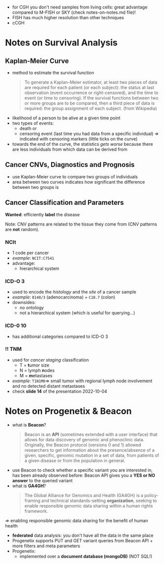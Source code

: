 * for CGH you don't need samples from living cells: great advantage compared to M-FISH or SKY (check notes-on-notes.md file)!
* FISH has much higher resolution than other techniques
* cCGH 

# Notes on Survival Analysis
## Kaplan-Meier Curve
* method to estimate the survival function
  >To generate a Kaplan–Meier estimator, at least two pieces of data are required for each patient (or each subject): the status at   last observation (event occurrence or right-censored), and the time to event (or time to censoring). If the survival functions between two or more groups are to be compared, then a third piece of data is required: the group assignment of each subject. (from Wikipedia) 
* likelihood of a person to be alive at a given time point 
* two types of events: 
  * death or 
  * censoring event (last time you had data from a specific individual) $\Rightarrow$ indicated with censoring markers (little ticks on the curve)
* towards the end of the curve, the statistics *gets worse* because there are less individuals from which data can be derived from

## Cancer CNVs, Diagnostics and Prognosis
* use Kaplan-Meier curve to compare two groups of individuals
* area between two curves indicates how significant the difference between two groups is

## Cancer Classification and Parameters
**Wanted**: efficiently **label** the disease

Note: CNV patterns are related to the tissue they come from (CNV patterns are **not** random).

### NCIt
* 1 code per cancer
* *example*: `NCIT:C7541`
* advantage:
  * hierarchical system  
### ICD-O 3
* used to encode the *histology* and the *site* of a cancer sample
* *example*: `8140/3` (adenocarcinoma) + `C18.7` (colon)
* downsides:
  * no ontology
  * not a hierarchical system (which is useful for querying...)
### ICD-0 10
* has additional categories compared to ICD-O 3
### ‼️ TNM
* used for *cancer staging* classification
  * T = **t**umor size
  * N = lymph **n**odes 
  * M = **m**etastases
* *example*: `T1N1M0`$\Rightarrow$ small tumor with regional lymph node involvement and no detected distant metastases
* check **slide 14** of the presentation 2022-10-04

# Notes on Progenetix & Beacon
* what is **Beacon**?
  > Beacon is an **API** (sometimes extended with a user interface) that allows for data discovery of genomic and phenoclinic data.
Originally, the Beacon protocol (versions 0 and 1) allowed researchers to get information about the presence/absence of a given, specific, genomic mutation in a set of data, from patients of a given disease or from the population in general.
* use Beacon to check whether a specific variant you are interested in, has been already observed before: Beacon API gives you a **YES or NO answer** to the queried variant
* what is **GA4GH**?
  > The Global Alliance for Genomics and Health (GA4GH) is a policy-framing and technical standards-setting **organization**, seeking to enable responsible genomic data sharing within a human rights framework.
 
$\Rightarrow$ enabling responsible genomic data sharing for the benefit of human health

* **federated** data analysis: you don't have all the data in the same place
* Progenetix supports PUT and GET variant queries from Beacon API + more filters and meta parameters
* Progenetix:
  * implemented over a **document database (mongoDB)** (NOT SQL!)  
